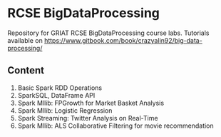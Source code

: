 # RCSE BigDataProcessing
Repository for GRIAT RCSE BigDataProcessing course labs.
Tutorials available on https://www.gitbook.com/book/crazyalin92/big-data-processing/

## Content

1. Basic Spark RDD Operations
2. SparkSQL, DataFrame API
3. Spark Mllib: FPGrowth for Market Basket Analysis
4. Spark Mllib: Logistic Regression
5. Spark Streaming: Twitter Analysis on Real-Time
6. Spark Mllib: ALS Collaborative Filtering for movie recommendation
